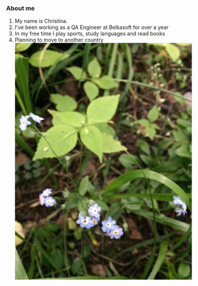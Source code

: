 ### About me

1. My name is       Christina. 
2. I've been working as a QA Engineer at Belkasoft for over a year
3. In my free time I play sports, study languages and read books 
4. Planning to move to another country
![Alt text](images\Photo.png?raw=true "Title")
